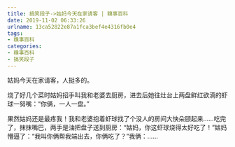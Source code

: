 ```yaml
---
title: 搞笑段子->姑妈今天在家请客 | 糗事百科
date: 2019-11-02 06:33:26
urlname: 13ca52822e87a1fca3bef4e4316fb0e4
tags: 
- 糗事百科
categories:
- 糗事百科
- 搞笑段子
---
```

姑妈今天在家请客，人挺多的。

烧了好几个菜时姑妈招手叫我和老婆去厨房，进去后她往灶台上两盘鲜红欲滴的虾球一努嘴：“你俩，一人一盘。”

果然姑妈还是最疼我！我和老婆抱着虾球找了个没人的房间大快朵颐起来……吃完了，抹抹嘴巴，两手是油把盘子送到厨房：“姑妈，你这虾球烧得太好吃了！”姑妈懵逼了：“我叫你俩帮我端出去，你俩吃了？”我俩：……


